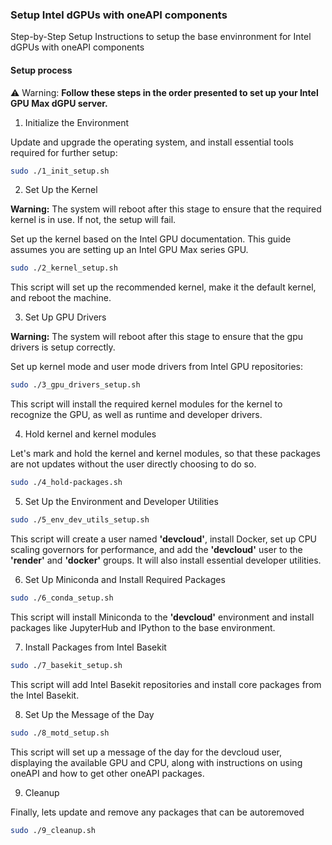 ### Setup Intel dGPUs with oneAPI components

Step-by-Step Setup Instructions to setup the base envinronment for Intel dGPUs with oneAPI components

#### Setup process

⚠️ Warning: **Follow these steps in the order presented to set up your Intel GPU Max dGPU server.**

1.  Initialize the Environment

Update and upgrade the operating system, and install essential tools required for further setup:

```bash
sudo ./1_init_setup.sh
```

2.  Set Up the Kernel

**Warning:** The system will reboot after this stage to ensure that the required kernel is in use. If not, the setup will fail.

Set up the kernel based on the Intel GPU documentation. This guide assumes you are setting up an Intel GPU Max series GPU.

```bash
sudo ./2_kernel_setup.sh
```

This script will set up the recommended kernel, make it the default kernel, and reboot the machine.

3.  Set Up GPU Drivers

**Warning:** The system will reboot after this stage to ensure that the gpu drivers is setup correctly.

Set up kernel mode and user mode drivers from Intel GPU repositories:

```bash
sudo ./3_gpu_drivers_setup.sh
```

This script will install the required kernel modules for the kernel to recognize the GPU, as well as runtime and developer drivers.

4.  Hold kernel and kernel modules

Let's mark and hold the kernel and kernel modules, so that these packages are not updates without the user directly choosing to do so.

```bash
sudo ./4_hold-packages.sh
```

5.  Set Up the Environment and Developer Utilities

```bash
sudo ./5_env_dev_utils_setup.sh
```

This script will create a user named **'devcloud'**, install Docker, set up CPU scaling governors for performance, and add the **'devcloud'** user to the **'render'** and **'docker'** groups. It will also install essential developer utilities.

6.  Set Up Miniconda and Install Required Packages

```bash
sudo ./6_conda_setup.sh
```

This script will install Miniconda to the **'devcloud'** environment and install packages like JupyterHub and IPython to the base environment.

7.  Install Packages from Intel Basekit

```bash
sudo ./7_basekit_setup.sh
```

This script will add Intel Basekit repositories and install core packages from the Intel Basekit.

8.  Set Up the Message of the Day

```bash
sudo ./8_motd_setup.sh
```

This script will set up a message of the day for the devcloud user, displaying the available GPU and CPU, along with instructions on using oneAPI and how to get other oneAPI packages.

9.  Cleanup

Finally, lets update and remove any packages that can be autoremoved

```bash
sudo ./9_cleanup.sh
```
